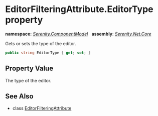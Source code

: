 # EditorFilteringAttribute.EditorType property
**namespace:** *[Serenity.ComponentModel](../../README.md#serenity.componentmodel-namespace)*   **assembly**: *[Serenity.Net.Core](../../README.md)*

Gets or sets the type of the editor.

```csharp
public string EditorType { get; set; }
```

## Property Value

The type of the editor.

## See Also

* class [EditorFilteringAttribute](../EditorFilteringAttribute.md)